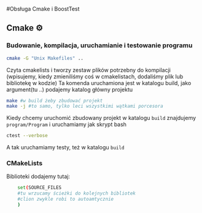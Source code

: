 
#Obsługa Cmake i BoostTest

## Cmake :gear:

### Budowanie, kompilacja, uruchamianie i testowanie programu
```bash
cmake -G "Unix Makefiles" ..
```
Czyta cmakelists i tworzy zestaw plików potrzebny do kompilacji (wpisujemy, kiedy zmieniliśmy coś w cmakelistach, dodaliśmy plik lub bibliotekę w kodzie) Ta komenda uruchamiona jest w katalogu build, jako argument(tu ..) podajemy katalog główny projektu

```bash 
make #w build żeby zbudować projekt
make -j #to samo, tylko leci wszystkimi wątkami porcesora
```

Kiedy chcemy uruchomić zbudowany projekt w katalogu `build` znajdujemy `program/Program` i uruchamiamy jak skrypt bash

```bash
ctest --verbose
```
A tak uruchamiamy testy, też w katalogu `build`

### CMakeLists

Biblioteki dodajemy tutaj:

```bash
    set(SOURCE_FILES
    #tu wrzucamy ścieżki do kolejnych bibliotek
    #clion zwykle robi to autoamtycznie
    )
```